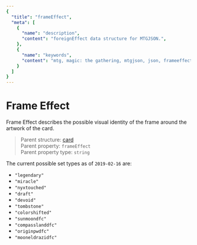```yaml
---
{
  "title": "frameEffect",
  "meta": [
    {
      "name": "description",
      "content": "foreignEffect data structure for MTGJSON.",
    },
    {
      "name": "keywords",
      "content": "mtg, magic: the gathering, mtgjson, json, frameeffect, frame effect",
    }
  ]
}
---
```


# Frame Effect

Frame Effect describes the possible visual identity of the frame around the artwork of the card.

> Parent structure: [card](../card)  
> Parent property: `frameEffect`  
> Parent property type: `string`

The current possible set types as of `2019-02-16` are:

- `"legendary"`
- `"miracle"`
- `"nyxtouched"`
- `"draft"`
- `"devoid"`
- `"tombstone"`
- `"colorshifted"`
- `"sunmoondfc"`
- `"compasslanddfc"`
- `"originpwdfc"`
- `"mooneldrazidfc"`